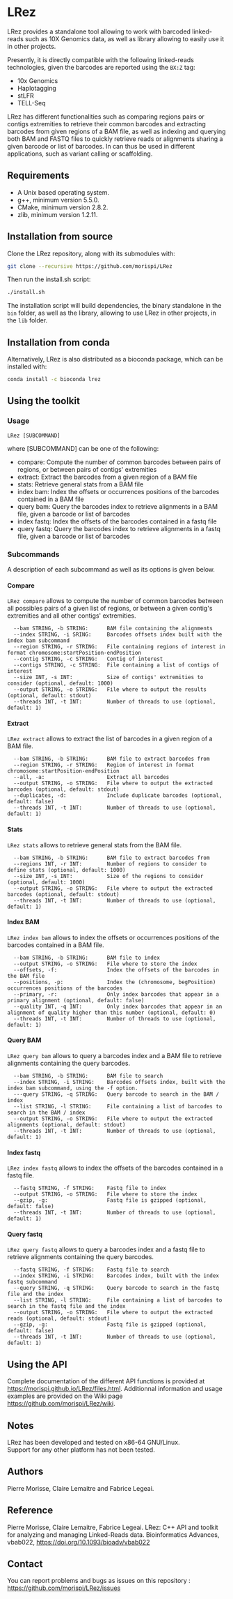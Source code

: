 # LRez

LRez provides a standalone tool allowing to work with barcoded linked-reads such as 10X Genomics data, as well as library allowing to easily use it in other projects.

Presently, it is directly compatible with the following linked-reads technologies, given the barcodes are reported using the `BX:Z` tag:
  - 10x Genomics
  - Haplotagging
  - stLFR
  - TELL-Seq

LRez has different functionalities such as comparing regions pairs or contigs extremities to retrieve their common barcodes and extracting barcodes from given regions
of a BAM file, as well as indexing and querying both BAM and FASTQ files to quickly retrieve reads or alignments sharing a given barcode or list of barcodes.
In can thus be used in different applications, such as variant calling or scaffolding.

Requirements
--------------

  - A Unix based operating system.
  - g++, minimum version 5.5.0.
  - CMake, minimum version 2.8.2.
  - zlib, minimum version 1.2.11.
  
Installation from source
--------------

Clone the LRez repository, along with its submodules with:

  ```bash
  git clone --recursive https://github.com/morispi/LRez
  ```

Then run the install.sh script:

  ```bash
  ./install.sh
  ```

The installation script will build dependencies, the binary standalone in the `bin` folder, as well as the library, allowing to use LRez in other projects, in the `lib` folder.

Installation from conda
--------------

Alternatively, LRez is also distributed as a bioconda package, which can be installed with:

```bash
conda install -c bioconda lrez
```
  
Using the toolkit
--------------

### Usage

`LRez [SUBCOMMAND]`

where [SUBCOMMAND] can be one of the following:

  - compare:     Compute the number of common barcodes between pairs of regions, or between pairs of contigs' extremities
  - extract:     Extract the barcodes from a given region of a BAM file
  - stats:       Retrieve general stats from a BAM file
  - index bam:   Index the offsets or occurrences positions of the barcodes contained in a BAM file
  - query bam:   Query the barcodes index to retrieve alignments in a BAM file, given a barcode or list of barcodes
  - index fastq: Index the offsets of the barcodes contained in a fastq file
  - query fastq: Query the barcodes index to retrieve alignments in a fastq file, given a barcode or list of barcodes

### Subcommands

A description of each subcommand as well as its options is given below.

#### Compare

`LRez compare` allows to compute the number of common barcodes between all possibles pairs of a given list of regions, or between a given contig's extremities and all other contigs' extremities.

      --bam STRING, -b STRING:      BAM file containing the alignments
      --index STRING, -i SRING:     Barcodes offsets index built with the index bam subcommand
      --region STRING, -r STRING:   File containing regions of interest in format chromosome:startPosition-endPosition
      --contig STRING, -c STRING:   Contig of interest
      --contigs STRING, -c STRING:  File containing a list of contigs of interest
      --size INT, -s INT:           Size of contigs' extremities to consider (optional, default: 1000) 
      --output STRING, -o STRING:   File where to output the results (optional, default: stdout)
      --threads INT, -t INT:        Number of threads to use (optional, default: 1)

#### Extract

`LRez extract` allows to extract the list of barcodes in a given region of a BAM file.

      --bam STRING, -b STRING:      BAM file to extract barcodes from
      --region STRING, -r STRING:   Region of interest in format chromosome:startPosition-endPosition
      --all, -a:                    Extract all barcodes
      --output STRING, -o STRING:   File where to output the extracted barcodes (optional, default: stdout)
      --duplicates, -d:             Include duplicate barcodes (optional, default: false)
      --threads INT, -t INT:        Number of threads to use (optional, default: 1)

#### Stats

`LRez stats` allows to retrieve general stats from the BAM file.

      --bam STRING, -b STRING:      BAM file to extract barcodes from
      --regions INT, -r INT:        Number of regions to consider to define stats (optional, default: 1000)
      --size INT, -s INT:           Size of the regions to consider (optional, default: 1000)
      --output STRING, -o STRING:   File where to output the extracted barcodes (optional, default: stdout)
      --threads INT, -t INT:        Number of threads to use (optional, default: 1)

#### Index BAM

`LRez index bam` allows to index the offsets or occurrences positions of the barcodes contained in a BAM file.

      --bam STRING, -b STRING:      BAM file to index
      --output STRING, -o STRING:   File where to store the index
      --offsets, -f:                Index the offsets of the barcodes in the BAM file
      --positions, -p:              Index the (chromosome, begPosition) occurrences positions of the barcodes
      --primary, -r:                Only index barcodes that appear in a primary alignment (optional, default: false)
      --quality INT, -q INT:        Only index barcodes that appear in an alignment of quality higher than this number (optional, default: 0)
      --threads INT, -t INT:        Number of threads to use (optional, default: 1)

#### Query BAM

`LRez query bam` allows to query a barcodes index and a BAM file to retrieve alignments containing the query barcodes.

      --bam STRING, -b STRING:      BAM file to search
      --index STRING, -i STRING:    Barcodes offsets index, built with the index bam subcommand, using the -f option.
      ---query STRING, -q STRING:   Query barcode to search in the BAM / index
      --list STRING, -l STRING:     File containing a list of barcodes to search in the BAM / index
      --output STRING, -o STRING:   File where to output the extracted alignments (optional, default: stdout)
      --threads INT, -t INT:        Number of threads to use (optional, default: 1)

#### Index fastq

`LRez index fastq` allows to index the offsets of the barcodes contained in a fastq file.

      --fastq STRING, -f STRING:    Fastq file to index
      --output STRING, -o STRING:   File where to store the index
      --gzip, -g:                   Fastq file is gzipped (optional, default: false)
      --threads INT, -t INT:        Number of threads to use (optional, default: 1)

#### Query fastq

`LRez query fastq` allows to query a barcodes index and a fastq file to retrieve alignments containing the query barcodes.

      --fastq STRING, -f STRING:    Fastq file to search
      --index STRING, -i STRING:    Barcodes index, built with the index fastq subcommand
      --query STRING, -q STRING:    Query barcode to search in the fastq file and the index
      --list STRING, -l STRING:     File containing a list of barcodes to search in the fastq file and the index
      --output STRING, -o STRING:   File where to output the extracted reads (optional, default: stdout)
      --gzip, -g:                   Fastq file is gzipped (optional, default: false)
      --threads INT, -t INT:        Number of threads to use (optional, default: 1)


Using the API
--------------

Complete documentation of the different API functions is provided at https://morispi.github.io/LRez/files.html. Additionnal information and usage examples are provided on the Wiki page https://github.com/morispi/LRez/wiki.

Notes
--------------

LRez has been developed and tested on x86-64 GNU/Linux.          
Support for any other platform has not been tested.

Authors
--------------

Pierre Morisse, Claire Lemaitre and Fabrice Legeai.

Reference
--------------

Pierre Morisse, Claire Lemaitre, Fabrice Legeai. LRez: C++ API and toolkit for analyzing and managing Linked-Reads data.  Bioinformatics Advances, vbab022, https://doi.org/10.1093/bioadv/vbab022


Contact
--------------

You can report problems and bugs as issues on this repository : https://github.com/morispi/LRez/issues
